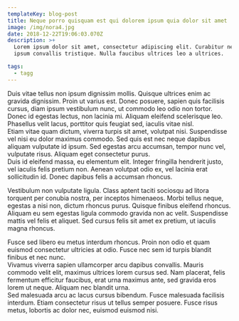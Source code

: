 ```yaml
---
templateKey: blog-post
title: Neque porro quisquam est qui dolorem ipsum quia dolor sit amet
image: /img/nora4.jpg
date: 2018-12-22T19:06:03.070Z
description: >+
  Lorem ipsum dolor sit amet, consectetur adipiscing elit. Curabitur nec leo id
  ipsum convallis tristique. Nulla faucibus ultrices leo a ultrices.

tags:
  - tagg
---
```

Duis vitae tellus non ipsum dignissim mollis. Quisque ultrices enim ac gravida dignissim. Proin ut varius est. Donec posuere, sapien quis facilisis cursus, diam ipsum vestibulum nunc, ut commodo leo odio non tortor. Donec id egestas lectus, non lacinia mi. Aliquam eleifend scelerisque leo. Phasellus velit lacus, porttitor quis feugiat sed, iaculis vitae nisl.<br> Etiam vitae quam dictum, viverra turpis sit amet, volutpat nisi. Suspendisse vel nisi eu dolor maximus commodo. Sed quis est nec neque dapibus aliquam vulputate id ipsum. Sed egestas arcu accumsan, tempor nunc vel, vulputate risus. Aliquam eget consectetur purus.<br> Duis id eleifend massa, eu elementum elit. Integer fringilla hendrerit justo, vel iaculis felis pretium non. Aenean volutpat odio ex, vel lacinia erat sollicitudin id. Donec dapibus felis a accumsan rhoncus.



Vestibulum non vulputate ligula. Class aptent taciti sociosqu ad litora torquent per conubia nostra, per inceptos himenaeos. Morbi tellus neque, egestas a nisi non, dictum rhoncus purus. Quisque finibus eleifend rhoncus. Aliquam eu sem egestas ligula commodo gravida non ac velit.  Suspendisse mattis vel felis et aliquet. Sed cursus felis sit amet ex pretium, ut iaculis magna rhoncus.



Fusce sed libero eu metus interdum rhoncus. Proin non odio et quam euismod consectetur ultricies at odio. Fusce nec sem id turpis blandit finibus et nec nunc.<br> Vivamus viverra sapien ullamcorper arcu dapibus convallis. Mauris commodo velit elit, maximus ultrices lorem cursus sed. Nam placerat, felis fermentum efficitur faucibus, erat urna maximus ante, sed gravida eros lorem ut neque. Aliquam nec blandit urna.<br> Sed malesuada arcu ac lacus cursus bibendum. Fusce malesuada facilisis interdum. Etiam consectetur risus ut tellus semper posuere. Fusce risus metus, lobortis ac dolor nec, euismod euismod nisi.
